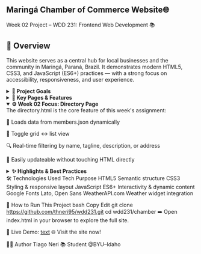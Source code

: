 ## Maringá Chamber of Commerce Website🌐 
Week 02 Project – WDD 231: Frontend Web Development 📚 


## 📌 Overview
This website serves as a central hub for local businesses and the community in Maringá, Paraná, Brazil. It demonstrates modern HTML5, CSS3, and JavaScript (ES6+) practices — with a strong focus on accessibility, responsiveness, and user experience.

<details> <summary><strong>🎯 Project Goals</strong></summary>
✅ Apply core web concepts: Semantic HTML, responsive CSS, interactive JS.

✅ Enhance UX with intuitive design and easy navigation.

✅ Ensure responsive layouts across mobile and desktop.

✅ Implement dynamic content: fetch and display data programmatically.

</details>
<details> <summary><strong>📄 Key Pages & Features</strong></summary>
🏠 index.html – Home
Hero banner

Dynamic weather widget (via WeatherAPI.com)

Business spotlights & upcoming events

🗺️ discover.html – Discover
Local history, demographics & cultural info

Image montage & current happenings

🗂️ directory.html – Directory
💡 Dynamic loading from members.json

Toggle between grid/list views

Real-time search/filter

📝 join.html – Join
Membership plans: Non-Profit, Silver, Gold

Interactive sign-up form

</details>
<details open> <summary><strong>⚙️ Week 02 Focus: Directory Page</strong></summary>
The directory.html is the core feature of this week's assignment:

🔄 Loads data from members.json dynamically

🧭 Toggle grid ↔️ list view

🔍 Real-time filtering by name, tagline, description, or address

📁 Easily updateable without touching HTML directly

</details>
<details> <summary><strong>✨ Highlights & Best Practices</strong></summary>
🌗 Dark/Light Theme Toggle

Saves user preference with localStorage

Adapts to OS theme using prefers-color-scheme

Custom emoji icons and feedback messages

🧠 Centralized JavaScript Logic

scripts/main.js consolidates reusable functions (e.g., date updates, menu toggle, dark mode)

🔤 Semantic HTML

<section>, <article>, <figure>, <header>, <main>, <footer> for improved SEO & accessibility

📸 Lazy Loading Images

Uses loading="lazy" to improve performance

🌐 SEO & Social Meta Tags

Includes meta tags for search engines, Open Graph, Twitter, and geolocation

📡 Weather API Widget

Integrated using the WeatherAPI.com widget (no custom API coding needed)

</details>
🛠️ Technologies Used
Tech	Purpose
HTML5	Semantic structure
CSS3	Styling & responsive layout
JavaScript ES6+	Interactivity & dynamic content
Google Fonts	Lato, Open Sans
WeatherAPI.com	Weather widget integration

🚀 How to Run This Project
bash
Copy
Edit
git clone https://github.com/thneri95/wdd231.git
cd wdd231/chamber
➡️ Open index.html in your browser to explore the full site.

🔗 Live Demo: [text](https://thneri95.github.io/wdd231/chamber/)
🌐 Visit the site now!

👨‍💻 Author
Tiago Neri
📚 Student @BYU–Idaho 
